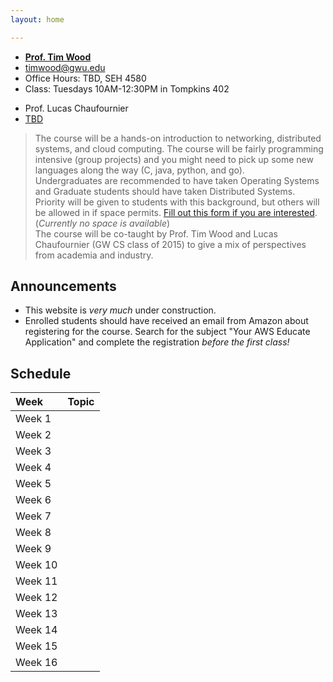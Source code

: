 ```yaml
---
layout: home

---
```

<div class="wrapper" markdown="0"><div class="footer-col-wrapper">
<div class="footer-col two-col-1">
    <ul class="contact-list">
        <li><a href="https://faculty.cs.gwu.edu/timwood/"><b>Prof. Tim Wood</b></a></li>
        <li><a href="mailto:timwood@gwu.edu">timwood@gwu.edu</a></li>
        <li>Office Hours: TBD, SEH 4580</li>
        <li>Class: Tuesdays 10AM-12:30PM in Tompkins 402</li>
    </ul>
</div>
<div class="footer-col two-col-2">
    <ul class="contact-list">
        <li>Prof. Lucas Chaufournier</li>
        <li><a href="mailto:">TBD</a></li>
    </ul>
    </div>
</div></div>

>  The course will be a hands-on introduction to networking, distributed systems, and cloud computing.  The course will be fairly programming intensive (group projects) and you might need to pick up some new languages along the way (C, java, python, and go). <br>
> Undergraduates are recommended to have taken Operating Systems and Graduate students should have taken Distributed Systems. Priority will be given to students with this background, but others will be allowed in if space permits. [Fill out this form if you are interested](https://forms.gle/6e6tvfNCzyDzoHjy6). (*Currently no space is available*) <br>
> The course will be co-taught by Prof. Tim Wood and Lucas Chaufournier (GW CS class of 2015) to give a mix of perspectives from academia and industry.



## Announcements ##
- This website is *very much* under construction.
- Enrolled students should have received an email from Amazon about registering for the course. Search for the subject "Your AWS Educate Application" and complete the registration *before the first class!*

## Schedule  ##

<div style="font-size:90%">

| Week | Topic
|:---  |:--- |
| Week 1 |  |
| Week 2 |  |
| Week 3 |  |
| Week 4 |  |
| Week 5 |  |
| Week 6 |  |
| Week 7 |  |
| Week 8 |  |
| Week 9 |  |
| Week 10 |  |
| Week 11 |  |
| Week 12 |  |
| Week 13 |  |
| Week 14 |  |
| Week 15 |  |
| Week 16 |  |

</div>
